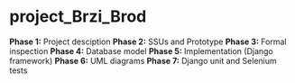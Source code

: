 # project_Brzi_Brod

**Phase 1:** Project desciption
**Phase 2:** SSUs and Prototype
**Phase 3:** Formal inspection
**Phase 4:** Database model
**Phase 5:** Implementation (Django framework) 
**Phase 6:** UML diagrams
**Phase 7:** Django unit and Selenium tests
